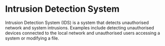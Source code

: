# Intrusion Detection System
Intrusion Detection System (IDS) is a system that detects unauthorised network and system intrusions. Examples include detecting unauthorised devices connected to the local network and unauthorised users accessing a system or modifying a file.